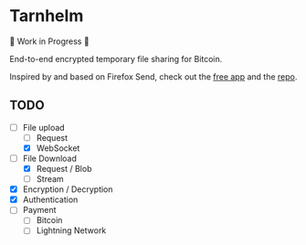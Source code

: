# Tarnhelm
:construction: Work in Progress :construction:

End-to-end encrypted temporary file sharing for Bitcoin.

Inspired by and based on Firefox Send, check out the [free app](https://send.firefox.com/) and the [repo](https://github.com/mozilla/send).

## TODO
- [ ] File upload
  - [ ] Request
  - [X] WebSocket
- [ ] File Download
  - [X] Request / Blob
  - [ ] Stream
- [X] Encryption / Decryption
- [X] Authentication
- [ ] Payment
  - [ ] Bitcoin
  - [ ] Lightning Network
